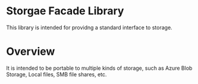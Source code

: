 # Storgae Facade Library

This library is intended for providng a standard interface to storage.

# Overview

It is intended to be portable to multiple kinds of storage, such as Azure Blob Storage, Local files, SMB file shares, etc.
